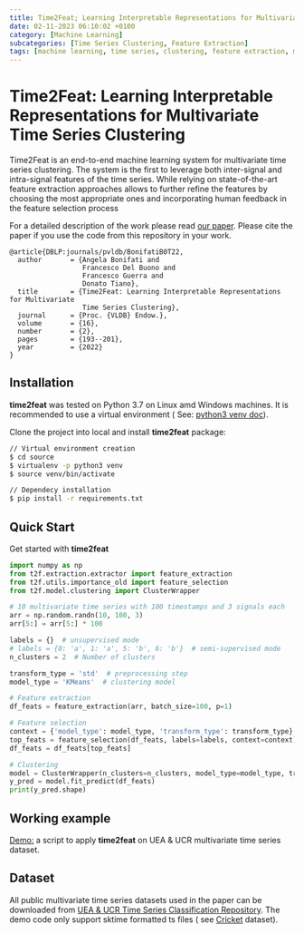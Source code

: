 ```yaml
---
title: Time2Feat; Learning Interpretable Representations for Multivariate Time Series Clustering
date: 02-11-2023 06:10:02 +0100
category: [Machine Learning]
subcategories: [Time Series Clustering, Feature Extraction]
tags: [machine learning, time series, clustering, feature extraction, multivariate]
---
```


# Time2Feat: Learning Interpretable Representations for Multivariate Time Series Clustering

Time2Feat is an end-to-end machine learning system for multivariate time series clustering. The system is the first to
leverage both inter-signal and intra-signal features of the time series. While relying on state-of-the-art feature
extraction approaches allows to further refine the features by choosing the most appropriate ones and incorporating
human feedback in the feature selection process

For a detailed description of the work please read [our paper](https://www.vldb.org/pvldb/vol16/p193-tiano.pdf). Please cite the paper if you use the code from this repository in your work.

```
@article{DBLP:journals/pvldb/BonifatiB0T22,
  author       = {Angela Bonifati and
                  Francesco Del Buono and
                  Francesco Guerra and
                  Donato Tiano},
  title        = {Time2Feat: Learning Interpretable Representations for Multivariate
                  Time Series Clustering},
  journal      = {Proc. {VLDB} Endow.},
  volume       = {16},
  number       = {2},
  pages        = {193--201},
  year         = {2022}
}
```


## Installation

**time2feat** was tested on Python 3.7 on Linux amd Windows machines. It is recommended to use a virtual environment (
See: [python3 venv doc](https://docs.python.org/3/tutorial/venv.html)).

Clone the project into local and install **time2feat** package:

```bash
// Virtual environment creation
$ cd source
$ virtualenv -p python3 venv
$ source venv/bin/activate

// Dependecy installation
$ pip install -r requirements.txt
```

## Quick Start

Get started with **time2feat**

```python
import numpy as np
from t2f.extraction.extractor import feature_extraction
from t2f.utils.importance_old import feature_selection
from t2f.model.clustering import ClusterWrapper

# 10 multivariate time series with 100 timestamps and 3 signals each
arr = np.random.randn(10, 100, 3)
arr[5:] = arr[5:] * 100

labels = {}  # unsupervised mode
# labels = {0: 'a', 1: 'a', 5: 'b', 6: 'b'}  # semi-supervised mode
n_clusters = 2  # Number of clusters

transform_type = 'std'  # preprocessing step
model_type = 'KMeans'  # clustering model

# Feature extraction
df_feats = feature_extraction(arr, batch_size=100, p=1)

# Feature selection
context = {'model_type': model_type, 'transform_type': transform_type}
top_feats = feature_selection(df_feats, labels=labels, context=context)
df_feats = df_feats[top_feats]

# Clustering
model = ClusterWrapper(n_clusters=n_clusters, model_type=model_type, transform_type=transform_type)
y_pred = model.fit_predict(df_feats)
print(y_pred.shape)
```

## Working example

[Demo:](https://github.com/softlab-unimore/time2feat/blob/main/demo.py) a script to apply **time2feat** on UEA & UCR
multivariate time series dataset.

## Dataset

All public multivariate time series datasets used in the paper can be downloaded
from [UEA & UCR Time Series Classification Repository](https://www.timeseriesclassification.com/index.php). The demo
code only support sktime formatted ts files (
see [Cricket](https://github.com/softlab-unimore/time2feat/tree/main/data/Cricket) dataset).






